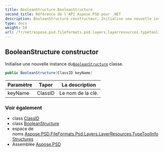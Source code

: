 ```yaml
---
title: BooleanStructure.BooleanStructure
second_title: Référence de l'API Aspose.PSD pour .NET
description: BooleanStructure constructeur. Initialise une nouvelle instance duBooleanStructure classe.
type: docs
weight: 10
url: /fr/net/aspose.psd.fileformats.psd.layers.layerresources.typetoolinfostructures/booleanstructure/booleanstructure/
---
```

## BooleanStructure constructor

Initialise une nouvelle instance du[`BooleanStructure`](../) classe.

```csharp
public BooleanStructure(ClassID keyName)
```

| Paramètre | Taper | La description |
| --- | --- | --- |
| keyName | ClassID | Le nom de la clé. |

### Voir également

* class [ClassID](../../../aspose.psd.fileformats.psd.layers.layerresources/classid/)
* class [BooleanStructure](../)
* espace de noms [Aspose.PSD.FileFormats.Psd.Layers.LayerResources.TypeToolInfoStructures](../../booleanstructure/)
* Assemblée [Aspose.PSD](../../../)



